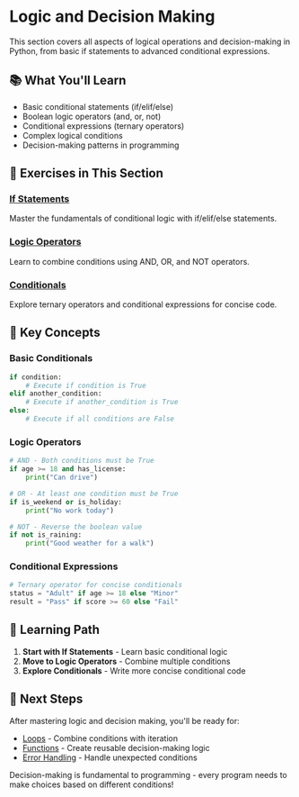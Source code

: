 # Logic and Decision Making

This section covers all aspects of logical operations and decision-making in Python, from basic if statements to advanced conditional expressions.

## 📚 What You'll Learn

- Basic conditional statements (if/elif/else)
- Boolean logic operators (and, or, not)
- Conditional expressions (ternary operators)
- Complex logical conditions
- Decision-making patterns in programming

## 📁 Exercises in This Section

### [If Statements](./ifstatements/)
Master the fundamentals of conditional logic with if/elif/else statements.

### [Logic Operators](./logicoperators/)
Learn to combine conditions using AND, OR, and NOT operators.

### [Conditionals](./conditionals/)
Explore ternary operators and conditional expressions for concise code.

## 🎯 Key Concepts

### Basic Conditionals
```python
if condition:
    # Execute if condition is True
elif another_condition:
    # Execute if another_condition is True
else:
    # Execute if all conditions are False
```

### Logic Operators
```python
# AND - Both conditions must be True
if age >= 18 and has_license:
    print("Can drive")

# OR - At least one condition must be True
if is_weekend or is_holiday:
    print("No work today")

# NOT - Reverse the boolean value
if not is_raining:
    print("Good weather for a walk")
```

### Conditional Expressions
```python
# Ternary operator for concise conditionals
status = "Adult" if age >= 18 else "Minor"
result = "Pass" if score >= 60 else "Fail"
```

## 🚀 Learning Path

1. **Start with If Statements** - Learn basic conditional logic
2. **Move to Logic Operators** - Combine multiple conditions
3. **Explore Conditionals** - Write more concise conditional code

## 🔗 Next Steps

After mastering logic and decision making, you'll be ready for:
- [Loops](../loops/) - Combine conditions with iteration
- [Functions](../functions/) - Create reusable decision-making logic
- [Error Handling](../exceptions/) - Handle unexpected conditions

Decision-making is fundamental to programming - every program needs to make choices based on different conditions!
